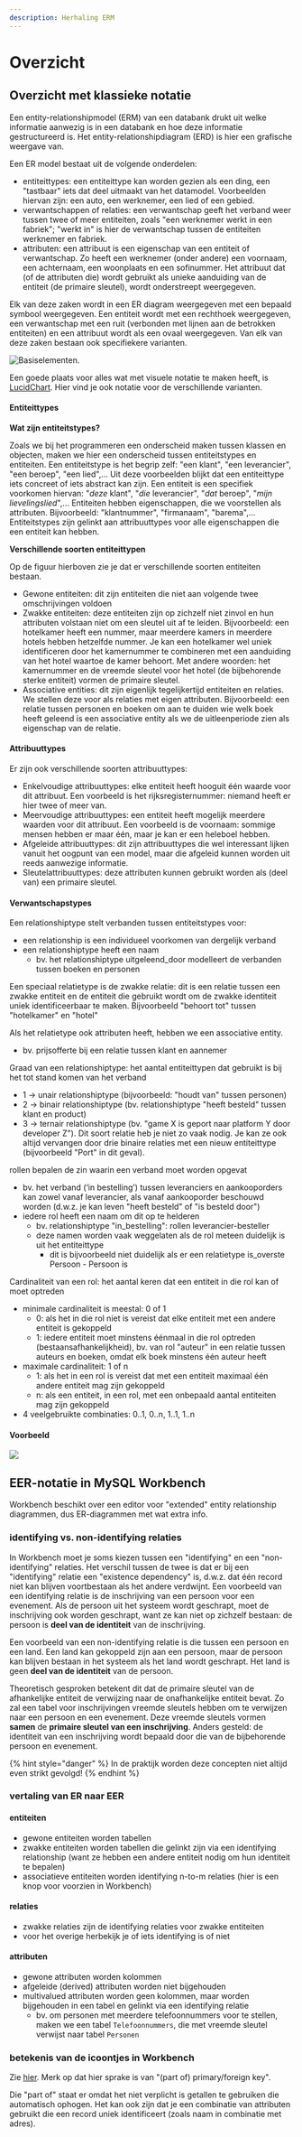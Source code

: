 ```yaml
---
description: Herhaling ERM
---
```


# Overzicht

## Overzicht met klassieke notatie

Een entity-relationshipmodel \(ERM\) van een databank drukt uit welke informatie aanwezig is in een databank en hoe deze informatie gestructureerd is. Het entity-relationshipdiagram \(ERD\) is hier een grafische weergave van.

Een ER model bestaat uit de volgende onderdelen:

* entiteittypes: een entiteittype kan worden gezien als een ding, een "tastbaar" iets dat deel uitmaakt van het datamodel. Voorbeelden hiervan zijn: een auto, een werknemer, een lied of een gebied.
* verwantschappen of relaties: een verwantschap geeft het verband weer tussen twee of meer entiteiten, zoals "een werknemer werkt in een fabriek"; "werkt in" is hier de verwantschap tussen de entiteiten werknemer en fabriek.
* attributen: een attribuut is een eigenschap van een entiteit of verwantschap. Zo heeft een werknemer \(onder andere\) een voornaam, een achternaam, een woonplaats en een sofinummer. Het attribuut dat \(of de attributen die\) wordt gebruikt als unieke aanduiding van de entiteit \(de primaire sleutel\), wordt onderstreept weergegeven.

Elk van deze zaken wordt in een ER diagram weergegeven met een bepaald symbool weergegeven. Een entiteit wordt met een rechthoek weergegeven, een verwantschap met een ruit \(verbonden met lijnen aan de betrokken entiteiten\) en een attribuut wordt als een ovaal weergegeven. Van elk van deze zaken bestaan ook specifiekere varianten.

![Basiselementen.](../../.gitbook/assets/er-diagram-elements.jpeg)

Een goede plaats voor alles wat met visuele notatie te maken heeft, is [LucidChart](https://www.lucidchart.com/pages/ER-diagram-symbols-and-meaning). Hier vind je ook notatie voor de verschillende varianten.

#### Entiteittypes

**Wat zijn entiteitstypes?**

Zoals we bij het programmeren een onderscheid maken tussen klassen en objecten, maken we hier een onderscheid tussen entiteitstypes en entiteiten. Een entiteitstype is het begrip zelf: "een klant", "een leverancier", "een beroep", "een lied",... Uit deze voorbeelden blijkt dat een entiteittype iets concreet of iets abstract kan zijn. Een entiteit is een specifiek voorkomen hiervan: "_deze_ klant", "_die_ leverancier", "_dat_ beroep", "_mijn lievelingslied_",... Entiteiten hebben eigenschappen, die we voorstellen als attributen. Bijvoorbeeld: "klantnummer", "firmanaam", "barema",... Entiteitstypes zijn gelinkt aan attribuuttypes voor alle eigenschappen die een entiteit kan hebben.

**Verschillende soorten entiteittypen**

Op de figuur hierboven zie je dat er verschillende soorten entiteiten bestaan.

* Gewone entiteiten: dit zijn entiteiten die niet aan volgende twee omschrijvingen voldoen
* Zwakke entiteiten: deze entiteiten zijn op zichzelf niet zinvol en hun attributen volstaan niet om een sleutel uit af te leiden. Bijvoorbeeld: een hotelkamer heeft een nummer, maar meerdere kamers in meerdere hotels hebben hetzelfde nummer. Je kan een hotelkamer wel uniek identificeren door het kamernummer te combineren met een aanduiding van het hotel waartoe de kamer behoort. Met andere woorden: het kamernummer en de vreemde sleutel voor het hotel \(de bijbehorende sterke entiteit\) vormen de primaire sleutel.
* Associative entities: dit zijn eigenlijk tegelijkertijd entiteiten en relaties. We stellen deze voor als relaties met eigen attributen. Bijvoorbeeld: een relatie tussen personen en boeken om aan te duiden wie welk boek heeft geleend is een associative entity als we de uitleenperiode zien als eigenschap van de relatie.

#### Attribuuttypes

Er zijn ook verschillende soorten attribuuttypes:

* Enkelvoudige attribuuttypes: elke entiteit heeft hooguit één waarde voor dit attribuut. Een voorbeeld is het rijksregisternummer: niemand heeft er hier twee of meer van.
* Meervoudige attribuuttypes: een entiteit heeft mogelijk meerdere waarden voor dit attribuut. Een voorbeeld is de voornaam: sommige mensen hebben er maar één, maar je kan er een heleboel hebben.
* Afgeleide attribuuttypes: dit zijn attribuuttypes die wel interessant lijken vanuit het oogpunt van een model, maar die afgeleid kunnen worden uit reeds aanwezige informatie.
* Sleutelattribuuttypes: deze attributen kunnen gebruikt worden als \(deel van\) een primaire sleutel.

#### Verwantschapstypes

Een relationshiptype stelt verbanden tussen entiteitstypes voor:

* een relationship is een individueel voorkomen van dergelijk verband
* een relationshiptype heeft een naam
  * bv. het relationshiptype uitgeleend\_door modelleert de verbanden tussen boeken en personen

Een speciaal relatietype is de zwakke relatie: dit is een relatie tussen een zwakke entiteit en de entiteit die gebruikt wordt om de zwakke identiteit uniek identificeerbaar te maken. Bijvoorbeeld "behoort tot" tussen "hotelkamer" en "hotel"

Als het relatietype ook attributen heeft, hebben we een associative entity.

* bv. prijsofferte bij een relatie tussen klant en aannemer

Graad van een relationshiptype: het aantal entiteittypen dat gebruikt is bij het tot stand komen van het verband

* 1 -&gt; unair relationshiptype \(bijvoorbeeld: "houdt van" tussen personen\)
* 2 -&gt; binair relationshiptype \(bv. relationshiptype "heeft besteld" tussen klant en product\)
* 3 -&gt; ternair relationshiptype \(bv. "game X is geport naar platform Y door developer Z"\). Dit soort relatie heb je niet zo vaak nodig. Je kan ze ook altijd vervangen door drie binaire relaties met een nieuw entiteittype \(bijvoorbeeld "Port" in dit geval\).

rollen bepalen de zin waarin een verband moet worden opgevat

* bv. het verband \(‘in bestelling’\) tussen leveranciers en aankooporders kan zowel vanaf leverancier, als vanaf aankooporder beschouwd worden \(d.w.z. je kan leven "heeft besteld" of "is besteld door"\)
* iedere rol heeft een naam om dit op te helderen
  * bv. relationshiptype "in\_bestelling": rollen leverancier-besteller
  * deze namen worden vaak weggelaten als de rol meteen duidelijk is uit het entiteittype
    * dit is bijvoorbeeld niet duidelijk als er een relatietype is\_overste Persoon - Persoon is

Cardinaliteit van een rol: het aantal keren dat een entiteit in die rol kan of moet optreden

* minimale cardinaliteit is meestal: 0 of 1
  * 0: als het in die rol niet is vereist dat elke entiteit met een andere entiteit is gekoppeld
  * 1: iedere entiteit moet minstens éénmaal in die rol optreden \(bestaansafhankelijkheid\), bv. van rol "auteur" in een relatie tussen auteurs en boeken, omdat elk boek minstens één auteur heeft
* maximale cardinaliteit: 1 of n
  * 1: als het in een rol is vereist dat met een entiteit maximaal één andere entiteit mag zijn gekoppeld
  * n: als een entiteit, in een rol, met een onbepaald aantal entiteiten mag zijn gekoppeld
* 4 veelgebruikte combinaties: 0..1, 0..n, 1..1, 1..n

#### Voorbeeld

![](../../.gitbook/assets/taak-persoon-1-1.svg)

## EER-notatie in MySQL Workbench

Workbench beschikt over een editor voor "extended" entity relationship diagrammen, dus ER-diagrammen met wat extra info.

### identifying vs. non-identifying relaties

In Workbench moet je soms kiezen tussen een "identifying" en een "non-identifying" relaties. Het verschil tussen de twee is dat er bij een "identifying" relatie een "existence dependency" is, d.w.z. dat één record niet kan blijven voortbestaan als het andere verdwijnt. Een voorbeeld van een identifying relatie is de inschrijving van een persoon voor een evenement. Als de persoon uit het systeem wordt geschrapt, moet de inschrijving ook worden geschrapt, want ze kan niet op zichzelf bestaan: de persoon is **deel van de identiteit** van de inschrijving.

Een voorbeeld van een non-identifying relatie is die tussen een persoon en een land. Een land kan gekoppeld zijn aan een persoon, maar de persoon kan blijven bestaan in het systeem als het land wordt geschrapt. Het land is geen **deel van de identiteit** van de persoon.

Theoretisch gesproken betekent dit dat de primaire sleutel van de afhankelijke entiteit de verwijzing naar de onafhankelijke entiteit bevat. Zo zal een tabel voor inschrijvingen vreemde sleutels hebben om te verwijzen naar een persoon en een evenement. Deze vreemde sleutels vormen **samen** de **primaire sleutel van een inschrijving**. Anders gesteld: de identiteit van een inschrijving wordt bepaald door die van de bijbehorende persoon en evenement.

{% hint style="danger" %}
In de praktijk worden deze concepten niet altijd even strikt gevolgd!
{% endhint %}

### vertaling van ER naar EER

#### entiteiten

* gewone entiteiten worden tabellen
* zwakke entiteiten worden tabellen die gelinkt zijn via een identifying relationship \(want ze hebben een andere entiteit nodig om hun identiteit te bepalen\)
* associatieve entiteiten worden identifying n-to-m relaties \(hier is een knop voor voorzien in Workbench\)

#### relaties

* zwakke relaties zijn de identifying relaties voor zwakke entiteiten
* voor het overige herbekijk je of iets identifying is of niet

#### attributen

* gewone attributen worden kolommen
* afgeleide \(derived\) attributen worden niet bijgehouden
* multivalued attributen worden geen kolommen, maar worden bijgehouden in een tabel en gelinkt via een identifying relatie
  * bv. om personen met meerdere telefoonnummers voor te stellen, maken we een tabel `Telefoonnummers`, die met vreemde sleutel verwijst naar tabel `Personen`

### betekenis van de icoontjes in Workbench

Zie [hier](https://stackoverflow.com/questions/10778561/what-do-the-mysql-workbench-column-icons-mean). Merk op dat hier sprake is van "\(part of\) primary/foreign key".

Die "part of" staat er omdat het niet verplicht is getallen te gebruiken die automatisch ophogen. Het kan ook zijn dat je een combinatie van attributen gebruikt die een record uniek identificeert \(zoals naam in combinatie met adres\).

